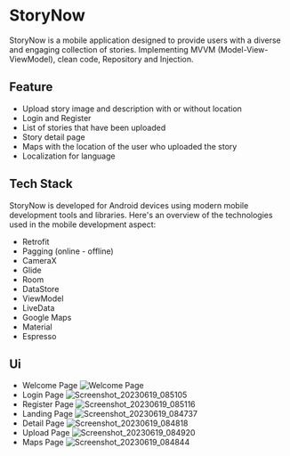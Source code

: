 # StoryNow
StoryNow is a mobile application designed to provide users with a diverse and engaging collection of stories. Implementing MVVM (Model-View-ViewModel), clean code, Repository and Injection.
## Feature
- Upload story image and description with or without location
- Login and Register
- List of stories that have been uploaded
- Story detail page
- Maps with the location of the user who uploaded the story
- Localization for language
## Tech Stack
 StoryNow is developed for Android devices using modern mobile development tools and libraries. Here's an overview of the technologies used in the mobile development aspect:
- Retrofit
- Pagging (online - offline)
- CameraX
- Glide
- Room
- DataStore
- ViewModel
- LiveData
- Google Maps
- Material
- Espresso
## Ui
- Welcome Page
![Welcome Page](https://github.com/tinne14/StoryNow/assets/97443125/42c5961d-9344-4f71-a112-ab03d23136ad)
- Login Page
![Screenshot_20230619_085105](https://github.com/tinne14/StoryNow/assets/97443125/30a15978-f0ca-4e21-9c42-1cee7b1d1a60)
- Register Page
![Screenshot_20230619_085116](https://github.com/tinne14/StoryNow/assets/97443125/e10da2ac-9890-426b-8007-ae2f59714405)
- Landing Page
![Screenshot_20230619_084737](https://github.com/tinne14/StoryNow/assets/97443125/67c5a0c0-9f01-414f-9f03-1c54dde9f518)
- Detail Page
![Screenshot_20230619_084818](https://github.com/tinne14/StoryNow/assets/97443125/2f481724-21df-49c5-baf1-3b97fca224cb)
- Upload Page
![Screenshot_20230619_084920](https://github.com/tinne14/StoryNow/assets/97443125/8d55fb05-cc97-46be-a2f5-2fb7c0f6e52a)
- Maps Page
![Screenshot_20230619_084844](https://github.com/tinne14/StoryNow/assets/97443125/faa2f8bd-a2be-4f75-a430-450ae6cc9fa8)


